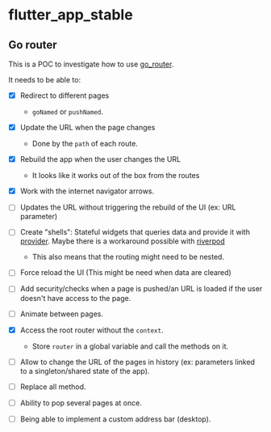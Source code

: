 # flutter_app_stable

## Go router

This is a POC to investigate how to use [go_router](https://pub.dev/packages/go_router).


It needs to be able to:
- [x] Redirect to different pages
  - `goNamed` or `pushNamed`.
- [x] Update the URL when the page changes
  - Done by the `path` of each route.
- [x] Rebuild the app when the user changes the URL
  - It looks like it works out of the box from the routes
- [x] Work with the internet navigator arrows.
- [ ] Updates the URL without triggering the rebuild of the UI (ex: URL parameter)
- [ ] Create "shells": Stateful widgets that queries data and provide it with [provider](https://pub.dev/packages/provider). 
  Maybe there is a workaround possible with [riverpod](https://pub.dev/packages/riverpod)
  - This also means that the routing might need to be nested.
- [ ] Force reload the UI (This might be need when data are cleared)
- [ ] Add security/checks when a page is pushed/an URL is loaded if the user doesn't have access to the page.
- [ ] Animate between pages.
- [x] Access the root router without the `context`.
  - Store `router` in a global variable and call the methods on it.
- [ ] Allow to change the URL of the pages in history (ex: parameters linked to a singleton/shared state of the app).
- [ ] Replace all method.
- [ ] Ability to pop several pages at once.
- [ ] Being able to implement a custom address bar (desktop).

